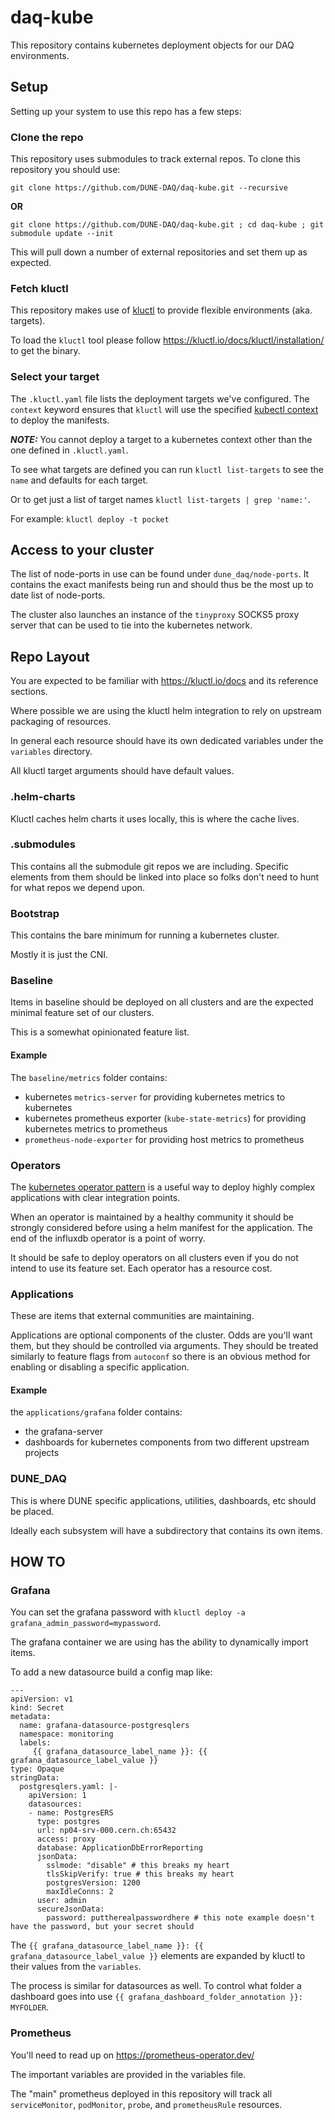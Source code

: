 # daq-kube

This repository contains kubernetes deployment objects for our DAQ environments.

## Setup

Setting up your system to use this repo has a few steps:

### Clone the repo
This repository uses submodules to track external repos.  To clone this repository you should use:

```shell
git clone https://github.com/DUNE-DAQ/daq-kube.git --recursive
```

**OR**

```shell
git clone https://github.com/DUNE-DAQ/daq-kube.git ; cd daq-kube ; git submodule update --init
```

This will pull down a number of external repositories and set them up as expected.

### Fetch kluctl

This repository makes use of [kluctl](https://kluctl.io) to provide flexible environments (aka. targets).

To load the `kluctl` tool please follow https://kluctl.io/docs/kluctl/installation/ to get the binary.

### Select your target

The `.kluctl.yaml` file lists the deployment targets we've configured.  The `context` keyword ensures that `kluctl` will use the specified [kubectl context](https://kubernetes.io/docs/tasks/access-application-cluster/configure-access-multiple-clusters/) to deploy the manifests.

***NOTE:*** You cannot deploy a target to a kubernetes context other than the one defined in `.kluctl.yaml`.

To see what targets are defined you can run `kluctl list-targets` to see the `name` and defaults for each target.

Or to get just a list of target names `kluctl list-targets | grep 'name:'`.

For example: `kluctl deploy -t pocket`

## Access to your cluster

The list of node-ports in use can be found under `dune_daq/node-ports`.  It contains the exact manifests being run and should thus be the most up to date list of node-ports.

The cluster also launches an instance of the `tinyproxy` SOCKS5 proxy server that can be used to tie into the kubernetes network.

## Repo Layout

You are expected to be familiar with https://kluctl.io/docs and its reference sections.

Where possible we are using the kluctl helm integration to rely on upstream packaging of resources.

In general each resource should have its own dedicated variables under the `variables` directory.

All kluctl target arguments should have default values.

### .helm-charts

Kluctl caches helm charts it uses locally, this is where the cache lives.

### .submodules

This contains all the submodule git repos we are including.  Specific elements from them should be linked into place so folks don't need to hunt for what repos we depend upon.

### Bootstrap

This contains the bare minimum for running a kubernetes cluster.

Mostly it is just the CNI.

### Baseline

Items in baseline should be deployed on all clusters and are the expected minimal feature set of our clusters.

This is a somewhat opinionated feature list.

#### Example

The `baseline/metrics` folder contains:

* kubernetes `metrics-server` for providing kubernetes metrics to kubernetes
* kubernetes prometheus exporter (`kube-state-metrics`) for providing kubernetes metrics to prometheus
* `prometheus-node-exporter` for providing host metrics to prometheus

### Operators

The [kubernetes operator pattern](https://kubernetes.io/docs/concepts/extend-kubernetes/operator/) is a useful way to deploy highly complex applications with clear integration points.

When an operator is maintained by a healthy community it should be strongly considered before using a helm manifest for the application.  The end of the influxdb operator is a point of worry.

It should be safe to deploy operators on all clusters even if you do not intend to use its feature set.  Each operator has a resource cost.

### Applications

These are items that external communities are maintaining.

Applications are optional components of the cluster.  Odds are you'll want them, but they should be controlled via arguments.  They should be treated similarly to feature flags from `autoconf` so there is an obvious method for enabling or disabling a specific application.

#### Example

the `applications/grafana` folder contains:

* the grafana-server
* dashboards for kubernetes components from two different upstream projects

### DUNE\_DAQ

This is where DUNE specific applications, utilities, dashboards, etc should be placed.

Ideally each subsystem will have a subdirectory that contains its own items.

## HOW TO

### Grafana

You can set the grafana password with `kluctl deploy -a grafana_admin_password=mypassword`.

The grafana container we are using has the ability to dynamically import items.

To add a new datasource build a config map like:

```
---
apiVersion: v1
kind: Secret
metadata:
  name: grafana-datasource-postgresqlers
  namespace: monitoring
  labels:
     {{ grafana_datasource_label_name }}: {{ grafana_datasource_label_value }}
type: Opaque
stringData:
  postgresqlers.yaml: |-
    apiVersion: 1
    datasources:
    - name: PostgresERS
      type: postgres
      url: np04-srv-000.cern.ch:65432
      access: proxy
      database: ApplicationDbErrorReporting
      jsonData:
        sslmode: "disable" # this breaks my heart
        tlsSkipVerify: true # this breaks my heart
        postgresVersion: 1200
        maxIdleConns: 2
      user: admin
      secureJsonData:
        password: puttherealpasswordhere # this note example doesn't have the password, but your secret should
```

The `{{ grafana_datasource_label_name }}: {{ grafana_datasource_label_value }}` elements are expanded by kluctl to their values from the `variables`.

The process is similar for datasources as well.  To control what folder a dashboard goes into use `{{ grafana_dashboard_folder_annotation }}: MYFOLDER`.

### Prometheus

You'll need to read up on https://prometheus-operator.dev/

The important variables are provided in the variables file.

The "main" prometheus deployed in this repository will track all `serviceMonitor`, `podMonitor`, `probe`, and `prometheusRule` resources.
